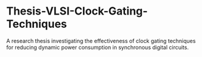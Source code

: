 # Thesis-VLSI-Clock-Gating-Techniques
A research thesis investigating the effectiveness of clock gating techniques for reducing dynamic power consumption in synchronous digital circuits.
